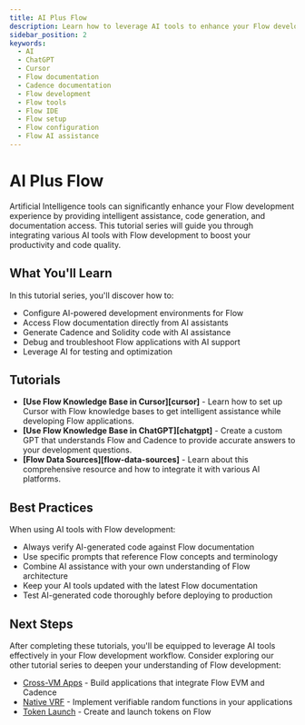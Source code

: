 ```yaml
---
title: AI Plus Flow
description: Learn how to leverage AI tools to enhance your Flow development experience
sidebar_position: 2
keywords:
  - AI
  - ChatGPT
  - Cursor
  - Flow documentation
  - Cadence documentation
  - Flow development
  - Flow tools
  - Flow IDE
  - Flow setup
  - Flow configuration
  - Flow AI assistance
---
```


# AI Plus Flow

Artificial Intelligence tools can significantly enhance your Flow development experience by providing intelligent assistance, code generation, and documentation access. This tutorial series will guide you through integrating various AI tools with Flow development to boost your productivity and code quality.

## What You'll Learn

In this tutorial series, you'll discover how to:

- Configure AI-powered development environments for Flow
- Access Flow documentation directly from AI assistants
- Generate Cadence and Solidity code with AI assistance
- Debug and troubleshoot Flow applications with AI support
- Leverage AI for testing and optimization

## Tutorials

- **[Use Flow Knowledge Base in Cursor][cursor]** - Learn how to set up Cursor with Flow knowledge bases to get intelligent assistance while developing Flow applications.
- **[Use Flow Knowledge Base in ChatGPT][chatgpt]** - Create a custom GPT that understands Flow and Cadence to provide accurate answers to your development questions.
- **[Flow Data Sources][flow-data-sources]** - Learn about this comprehensive resource and how to integrate it with various AI platforms.

## Best Practices

When using AI tools with Flow development:

- Always verify AI-generated code against Flow documentation
- Use specific prompts that reference Flow concepts and terminology
- Combine AI assistance with your own understanding of Flow architecture
- Keep your AI tools updated with the latest Flow documentation
- Test AI-generated code thoroughly before deploying to production

## Next Steps

After completing these tutorials, you'll be equipped to leverage AI tools effectively in your Flow development workflow. Consider exploring our other tutorial series to deepen your understanding of Flow development:

- [Cross-VM Apps][cross-vm-apps] - Build applications that integrate Flow EVM and Cadence
- [Native VRF][native-vrf] - Implement verifiable random functions in your applications
- [Token Launch][token-launch] - Create and launch tokens on Flow

[cross-vm-apps]: ../cross-vm-apps/introduction.md
[native-vrf]: ../native-vrf/index.md
[token-launch]: ../token-launch/index.md
